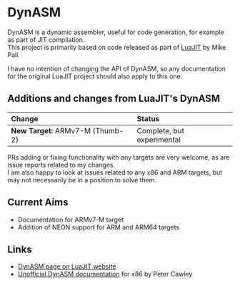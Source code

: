 # DynASM
DynASM is a dynamic assembler, useful for code generation, for example as part of JIT compilation.  
This project is primarily based on code released as part of [LuaJIT](https://github.com/LuaJIT/LuaJIT) by Mike Pall.

I have no intention of changing the API of DynASM, so any documentation for the original LuaJIT project should also apply to this one.

## Additions and changes from LuaJIT's DynASM
| Change                            | Status                     |
| :-------------------------------- | :------------------------- |
| **New Target:** ARMv7-M (Thumb-2) | Complete, but experimental |

PRs adding or fixing functionality with any targets are very welcome, as are issue reports related to my changes.  
I am also happy to look at issues related to any x86 and ARM targets, but may not necessarily be in a position to solve them.

## Current Aims
* Documentation for ARMv7-M target
* Addition of NEON support for ARM and ARM64 targets

## Links
* [DynASM page on LuaJIT website](https://luajit.org/dynasm.html)
* [Unofficial DynASM documentation](http://corsix.github.io/dynasm-doc/) for x86 by Peter Cawley